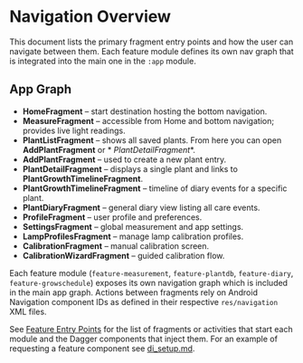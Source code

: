 # Navigation Overview

This document lists the primary fragment entry points and how the user can navigate between them.
Each feature module defines its own nav graph that is integrated into the main one in the `:app`
module.

## App Graph

- **HomeFragment** – start destination hosting the bottom navigation.
- **MeasureFragment** – accessible from Home and bottom navigation; provides live light readings.
- **PlantListFragment** – shows all saved plants. From here you can open **AddPlantFragment** or *
  *PlantDetailFragment**.
- **AddPlantFragment** – used to create a new plant entry.
- **PlantDetailFragment** – displays a single plant and links to **PlantGrowthTimelineFragment**.
- **PlantGrowthTimelineFragment** – timeline of diary events for a specific plant.
- **PlantDiaryFragment** – general diary view listing all care events.
- **ProfileFragment** – user profile and preferences.
- **SettingsFragment** – global measurement and app settings.
- **LampProfilesFragment** – manage lamp calibration profiles.
- **CalibrationFragment** – manual calibration screen.
- **CalibrationWizardFragment** – guided calibration flow.

Each feature module (`feature-measurement`, `feature-plantdb`, `feature-diary`,
`feature-growschedule`) exposes its own navigation graph which is included in the main app graph.
Actions between fragments rely on Android Navigation component IDs as defined in their respective
`res/navigation` XML files.

See [Feature Entry Points](feature_entry_points.md) for the list of fragments or activities that
start each module and the Dagger components that inject them. For an example of requesting a feature
component see [di_setup.md](di_setup.md).
